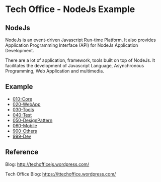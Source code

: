 # Tech Office - NodeJs Example

## NodeJs
NodeJs is an event-driven Javascript Run-time Platform. It also provides Application Programming Interface (API) for NodeJs Application Development.

There are a lot of application, framework, tools built on top of NodeJs. It facilitates the development of Javascript Language, Asynchronous Programming, Web Application and multimedia.

## Example
* [010-Core](010-Core/)
* [020-WebApp](020-WebApp/)
* [030-Tools](030-Tools/)
* [040-Test](040-Test/)
* [050-DesignPattern](050-DesignPattern/)
* [060-Mobile](060-Mobile/)
* [900-Others](900-Others/)
* [999-Dev](999-Dev/)

## Reference 
Blog: http://techofficejs.wordpress.com/

Tech Office Blog: https://ittechoffice.wordpress.com/
